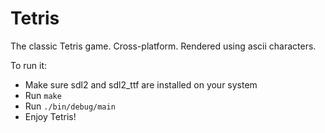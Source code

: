 # Tetris
The classic Tetris game. Cross-platform. Rendered using ascii characters.

To run it:
- Make sure sdl2 and sdl2_ttf are installed on your system
- Run `make`
- Run `./bin/debug/main`
- Enjoy Tetris!
